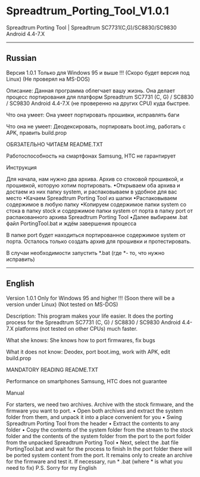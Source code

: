# Spreadtrum_Porting_Tool_V1.0.1
Spreadtrum Porting Tool | Spreadtrum SC7731(C,G)/SC8830/SC9830 Android 4.4-7.X
******************
Russian
------------------
Версия 1.0.1
Только для Windows 95 и выше !!! (Скоро будет версия под Linux) (Не проверял на MS-DOS)

Описание: Данная программа облегчает вашу жизнь. Она делает процесс портирования для платформ Spreadtrum SC7731 (C, G) / SC8830 / SC9830 Android 4.4-7.X (не проверенно на других CPU) куда быстрее.

Что она умеет: Она умеет портировать прошивки, исправлять баги

Что она не умеет: Деодексировать, портировать boot.img, работать с APK, править build.prop

ОБЯЗАТЕЛЬНО ЧИТАЕМ README.TXT

Работоспособность на смартфонах Samsung, HTC не гарантирует

Инструкция

Для начала, нам нужно два архива. Архив со стоковой прошивкой, и прошивкой, которую хотим портировать.
•Открываем оба архива и достаем из них папку system, и распаковываем в удобное для вас место
•Качаем Spreadtrum Porting Tool из шапки
•Распаковываем содержимое в любую папку
•Копируем содержимое папки system со стока в папку stock и содержимое папки system от порта в папку  port  от распакованного архива Spreadtrum Porting Tool
•Далее выбираем .bat файл PortingTool.bat и ждём завершения процесса

В папке port будет находиться портированное содержимое system от порта. Осталось только создать архив для прошивки и протестировать.

В случаи необходимости запустить *.bat (где *- то, что нужно исправить)
******************
English
------------------

Version 1.0.1
Only for Windows 95 and higher !!! (Soon there will be a version under Linux) (Not tested on MS-DOS)

Description: This program makes your life easier. It does the porting process for the Spreadtrum SC7731 (C, G) / SC8830 / SC9830 Android 4.4-7.X platforms (not tested on other CPUs) much faster.

What she knows: She knows how to port firmwares, fix bugs

What it does not know: Deodex, port boot.img, work with APK, edit build.prop

MANDATORY READING README.TXT

Performance on smartphones Samsung, HTC does not guarantee

Manual

For starters, we need two archives. Archive with the stock firmware, and the firmware you want to port.
• Open both archives and extract the system folder from them, and unpack it into a place convenient for you
• Swing Spreadtrum Porting Tool from the header
• Extract the contents to any folder
• Copy the contents of the system folder from the stream to the stock folder and the contents of the system folder from the port to the port folder from the unpacked Spreadtrum Porting Tool
• Next, select the .bat file PortingTool.bat and wait for the process to finish
In the port folder there will be ported system content from the port. It remains only to create an archive for the firmware and test it.
If necessary, run * .bat (where * is what you need to fix)
P.S. Sorry for my English
